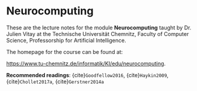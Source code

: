 # Neurocomputing


These are the lecture notes for the module **Neurocomputing** taught by Dr. Julien Vitay at the Technische Universität Chemnitz, Faculty of Computer Science, Professorship for Artificial Intelligence. 

The homepage for the course can be found at:

<https://www.tu-chemnitz.de/informatik/KI/edu/neurocomputing>.

**Recommended readings**: {cite}`Goodfellow2016`, {cite}`Haykin2009`, {cite}`Chollet2017a`, {cite}`Gerstner2014a`


```{tableofcontents}
```